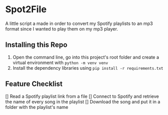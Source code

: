 # Spot2File

A little script a made in order to convert my Spotify playlists to an mp3 format since I wanted to play them on my mp3 player.

## Installing this Repo

1. Open the command line, go into this project's root folder and create a virtual environment with `python -m venv venv`
2. Install the dependency libraries using `pip install -r requirements.txt`

## Feature Checklist

[] Read a Spotify playlist link from a file
[] Connect to Spotify and retrieve the name of every song in the playlist
[] Download the song and put it in a folder with the playlist's name

